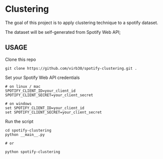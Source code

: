 # Clustering

The goal of this project is to apply clustering
technique to a spotify dataset.

The dataset will be self-generated from Spotify Web
API;

## USAGE

Clone this repo

```shell
git clone https://github.com/virb30/spotify-clustering.git .
```

Set your Spotify Web API credentials

```shell
# on linux / mac
SPOTIFY_CLIENT_ID=your_client_id
SPOTIFY_CLIENT_SECRET=your_client_secret

# on windows
set SPOTIFY_CLIENT_ID=your_client_id
set SPOTIFY_CLIENT_SECRET=your_client_secret
```

Run the script

```shell
cd spotify-clustering
python __main__.py

# or

python spotify-clustering
```